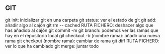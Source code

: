 ## GIT

git init: inicializar git en una carpeta
git status: ver el estado de git
git add: añadir algo al cajón
git rm -- cached RUTA FICHERO: deshacer algo que has añadido al cajón
git commit -m
git branch: podemos ver las ramas que hay en el repositorio local
git checkout -b (nombre rama): añadir una nueva rama
git checkout (nombre rama): cambiar de rama
git diff RUTA FICHERO: ver lo que ha cambiado 
git merge: juntar todo